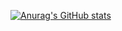 [![Anurag's GitHub stats](https://github-readme-stats.vercel.app/api?username=amartya2002&hide_rank=true&show_icons=true&bg_color=20,12c2e9,c471ed,f64f59)](https://github.com/anuraghazra/github-readme-stats)
